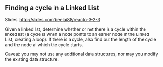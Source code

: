 ## Finding a cycle in a Linked List

Slides: http://slides.com/beelai88/reacto-3-2-3

Given a linked list, determine whether or not there is a cycle within the linked list (a cycle is when a node points to an earlier node in the Linked List, creating a loop). If there is a cycle, also find out the length of the cycle and the node at which the cycle starts. 

Caveat: you may not use any additional data structures, nor may you modify the existing data structure.
